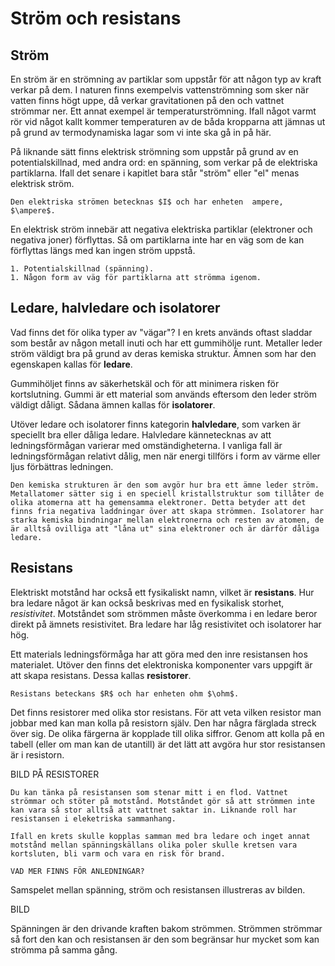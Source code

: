 # Ström och resistans

## Ström

En ström är en strömning av partiklar som uppstår för att någon typ av kraft verkar på dem. I naturen finns exempelvis vattenströmning som sker när vatten finns högt uppe, då verkar gravitationen på den och vattnet strömmar ner. Ett annat exempel är temperaturströmning. Ifall något varmt rör vid något kallt kommer temperaturen av de båda kropparna att jämnas ut på grund av termodynamiska lagar som vi inte ska gå in på här.

På liknande sätt finns elektrisk strömning som uppstår på grund av en potentialskillnad, med andra ord: en spänning, som verkar på de elektriska partiklarna. Ifall det senare i kapitlet bara står "ström" eller "el" menas elektrisk ström. 

```admonish info title="Storhet och enhet"
Den elektriska strömen betecknas $I$ och har enheten  ampere, $\ampere$.
```

En elektrisk ström innebär att negativa elektriska partiklar (elektroner och negativa joner) förflyttas. Så om partiklarna inte har en väg som de kan förflyttas längs med kan ingen ström uppstå.

```admonish info title="Det finns alltså två kriterier för att en ström ska uppstå"
1. Potentialskillnad (spänning).
1. Någon form av väg för partiklarna att strömma igenom.
```



## Ledare, halvledare och isolatorer
Vad finns det för olika typer av "vägar"? I en krets används oftast sladdar som består av någon metall inuti och har ett gummihölje runt. Metaller leder ström väldigt bra på grund av deras kemiska struktur. Ämnen som har den egenskapen kallas för **ledare**. 

Gummihöljet finns av säkerhetskäl och för att minimera risken för kortslutning. Gummi är ett material som används eftersom den leder ström väldigt dåligt. Sådana ämnen kallas för **isolatorer**. 

Utöver ledare och isolatorer finns kategorin **halvledare**, som varken är speciellt bra eller dåliga ledare. Halvledare kännetecknas av att ledningsförmågan varierar med omständigheterna. I vanliga fall är ledningsförmågan relativt dålig, men när energi tillförs i form av värme eller ljus förbättras ledningen.

```admonish question title="Varför finns olika bra ledare?"
Den kemiska strukturen är den som avgör hur bra ett ämne leder ström. Metallatomer sätter sig i en speciell kristallstruktur som tillåter de olika atomerna att ha gemensamma elektroner. Detta betyder att det finns fria negativa laddningar över att skapa strömmen. Isolatorer har starka kemiska bindningar mellan elektronerna och resten av atomen, de är alltså ovilliga att "låna ut" sina elektroner och är därför dåliga ledare. 
```


## Resistans
Elektriskt motstånd har också ett fysikaliskt namn, vilket är **resistans**. Hur bra ledare något är kan också beskrivas med en fysikalisk storhet, *resistivitet*. Motståndet som strömmen måste överkomma i en ledare beror direkt på ämnets resistivitet. Bra ledare har låg resistivitet och isolatorer har hög. 

Ett materials ledningsförmåga har att göra med den inre resistansen hos materialet. Utöver den finns det elektroniska komponenter vars uppgift är att skapa resistans. Dessa kallas **resistorer**. 



```admonish info title="Storhet och enhet"
Resistans beteckans $R$ och har enheten ohm $\ohm$.
```
Det finns resistorer med olika stor resistans. För att veta vilken resistor man jobbar med kan man kolla på resistorn själv. Den har några färglada streck över sig. De olika färgerna är kopplade till olika siffror. Genom att kolla på en tabell (eller om man kan de utantill) är det lätt att avgöra hur stor resistansen är i resistorn.

BILD  PÅ RESISTORER

```admonish question title="Varför vill vi ha resistorer i kretsen?"
Du kan tänka på resistansen som stenar mitt i en flod. Vattnet strömmar och stöter på motstånd. Motståndet gör så att strömmen inte kan vara så stor alltså att vattnet saktar in. Liknande roll har resistansen i eleketriska sammanhang. 

Ifall en krets skulle kopplas samman med bra ledare och inget annat motstånd mellan spänningskällans olika poler skulle kretsen vara kortsluten, bli varm och vara en risk för brand.

VAD MER FINNS FÖR ANLEDNINGAR?
```


Samspelet mellan spänning, ström och resistansen illustreras av bilden.

BILD

Spänningen är den drivande kraften bakom strömmen. Strömmen strömmar så fort den kan och resistansen är den som begränsar hur mycket som kan strömma på samma gång. 
